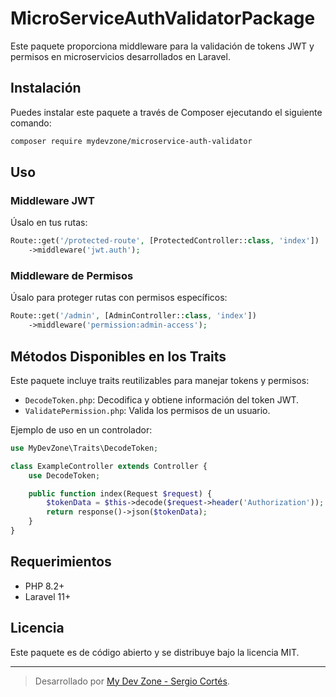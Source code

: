 # MicroServiceAuthValidatorPackage

Este paquete proporciona middleware para la validación de tokens JWT y permisos en microservicios desarrollados en Laravel.

## Instalación

Puedes instalar este paquete a través de Composer ejecutando el siguiente comando:

```sh
composer require mydevzone/microservice-auth-validator
```
<!-- 
## Configuración

Después de instalar el paquete, Laravel detectará automáticamente el `JwtAuthServiceProvider`. Sin embargo, si necesitas registrarlo manualmente, agrégalo en `config/app.php` dentro de la sección `providers`:

```php
'providers' => [
    MyDevZone\Providers\JwtAuthServiceProvider::class,
],
```

### Publicación de Configuración (Opcional)

Si deseas modificar la configuración del paquete, puedes publicarla con:

```sh
php artisan vendor:publish --tag=microservice-auth-validator-config
```

Esto creará un archivo en `config/microservice-auth.php` donde puedes ajustar los valores según tus necesidades. -->

## Uso

### Middleware JWT

Úsalo en tus rutas:

```php
Route::get('/protected-route', [ProtectedController::class, 'index'])
    ->middleware('jwt.auth');
```

### Middleware de Permisos

Úsalo para proteger rutas con permisos específicos:

```php
Route::get('/admin', [AdminController::class, 'index'])
    ->middleware('permission:admin-access');
```

## Métodos Disponibles en los Traits

Este paquete incluye traits reutilizables para manejar tokens y permisos:

- `DecodeToken.php`: Decodifica y obtiene información del token JWT.
- `ValidatePermission.php`: Valida los permisos de un usuario.

Ejemplo de uso en un controlador:

```php
use MyDevZone\Traits\DecodeToken;

class ExampleController extends Controller {
    use DecodeToken;

    public function index(Request $request) {
        $tokenData = $this->decode($request->header('Authorization'));
        return response()->json($tokenData);
    }
}
```

## Requerimientos

- PHP 8.2+
- Laravel 11+

## Licencia

Este paquete es de código abierto y se distribuye bajo la licencia MIT.

---

> Desarrollado por [My Dev Zone - Sergio Cortés]().

